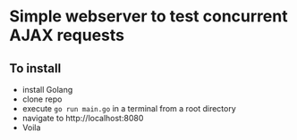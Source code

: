 # Simple webserver to test concurrent AJAX requests

## To install

* install Golang
* clone repo
* execute ```go run main.go``` in a terminal from a root directory
* navigate to http://localhost:8080
* Voila


